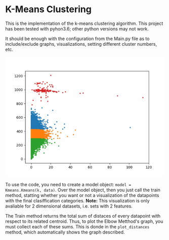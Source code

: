 # K-Means Clustering

This is the implementation of the k-means clustering algorithm. This project has been tested with pyhon3.6; other python versions may not work.

It should be enough with the configuration from the Main.py file as to include/exclude graphs, visualizations, setting different cluster numbers, etc.

![](k-means4.png)

To use the code, you need to create a model object: ```model = Kmeans.Kmeans(k, data)```. Over the model object, then you just call the train method, statting whether you want or not a visualization of the datapoints with the final clasiffication categories. **Note:** This visualization is only avaliable for 2 dimensional datasets, i.e. sets with 2 features.

The Train method returns the total sum of distaces of every datapoint with respect to its related centroid. Thus, to plot the Elbow Metthod's graph, you must collect each of these sums. This is donde in the ```plot_distances``` method, which automatically shows the graph described.

